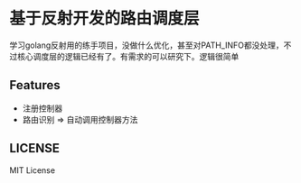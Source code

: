 # 基于反射开发的路由调度层

学习golang反射用的练手项目，没做什么优化，甚至对PATH_INFO都没处理，不过核心调度层的逻辑已经有了。有需求的可以研究下。逻辑很简单

## Features

+ 注册控制器
+ 路由识别 => 自动调用控制器方法

## LICENSE

MIT License
